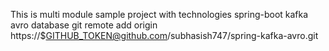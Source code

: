 This is multi module sample project with technologies
spring-boot
kafka
avro
database
git remote add origin https://$GITHUB_TOKEN@github.com/subhasish747/spring-kafka-avro.git